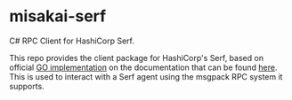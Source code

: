 misakai-serf
============

C# RPC Client for HashiCorp Serf.

This repo provides the client package for HashiCorp's Serf, based on official [GO implementation](https://github.com/hashicorp/serf/tree/master/client) on the documentation that can be found [here](http://godoc.org/github.com/hashicorp/serf/client). This is used to interact with a Serf agent using the msgpack RPC system it supports.


